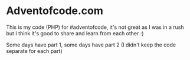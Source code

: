 # Adventofcode.com

This is my code (PHP) for #adventofcode, it's not great as I was in a rush but I think it's good to share and learn from each other :)  


Some days have part 1, some days have part 2 (I didn't keep the code separate for each part)
